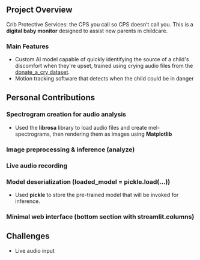 ## Project Overview
Crib Protective Services: the CPS you call so CPS doesn’t call you. This is a **digital baby monitor** designed to assist new parents in childcare.
### Main Features
- Custom AI model capable of quickly identifying the source of a child's discomfort when they're upset, trained using crying audio files from the [donate_a_cry dataset](https://github.com/gveres/donateacry-corpus).
- Motion tracking software that detects when the child could be in danger

## Personal Contributions
### Spectrogram creation for audio analysis
- Used the **librosa** library to load audio files and create mel-spectrograms, then rendering them as images using **Matplotlib**
### Image preprocessing & inference (analyze)

### Live audio recording

### Model deserialization (loaded_model = pickle.load(...))
- Used **pickle** to store the pre-trained model that will be invoked for inference.
### Minimal web interface (bottom section with streamlit.columns)

## Challenges
- Live audio input